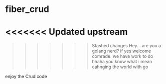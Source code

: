 # fiber_crud
<<<<<<< Updated upstream
=====


>>>>>>> Stashed changes
Hey... are you a golang nerd? 
if yes welcome comrade. we have work to do hhaha you know what i mean cahnging the world with go 

enjoy the Crud code 

